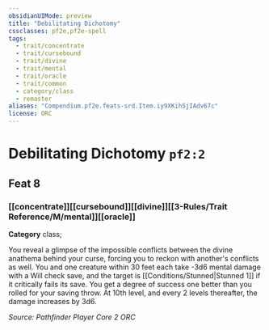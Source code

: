 ```yaml
---
obsidianUIMode: preview
title: "Debilitating Dichotomy"
cssclasses: pf2e,pf2e-spell
tags:
  - trait/concentrate
  - trait/cursebound
  - trait/divine
  - trait/mental
  - trait/oracle
  - trait/common
  - category/class
  - remaster
aliases: "Compendium.pf2e.feats-srd.Item.iy9XKih5jIAdv67c"
license: ORC
---
```

# Debilitating Dichotomy `pf2:2`
## Feat 8
### [[concentrate]][[cursebound]][[divine]][[3-Rules/Trait Reference/M/mental]][[oracle]]

**Category** class; 




You reveal a glimpse of the impossible conflicts between the divine anathema behind your curse, forcing you to reckon with another's conflicts as well. You and one creature within 30 feet each take -3d6 mental damage with a Will check save, and the target is [[Conditions/Stunned|Stunned 1]] if it critically fails its save. You get a degree of success one better than you rolled for your saving throw. At 10th level, and every 2 levels thereafter, the damage increases by 3d6.

*Source: Pathfinder Player Core 2*
*ORC*